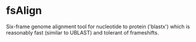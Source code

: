 # fsAlign
Six-frame genome alignment tool for nucleotide to protein ('blastx') which is reasonably fast (similar to UBLAST) and tolerant of frameshifts.
